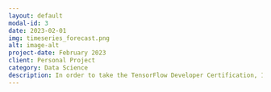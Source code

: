 ```yaml
---
layout: default
modal-id: 3
date: 2023-02-01
img: timeseries_forecast.png
alt: image-alt
project-date: February 2023
client: Personal Project
category: Data Science
description: In order to take the TensorFlow Developer Certification, I had to feel prepared enough, so the purpose of this project was to brush up on timeseries forecast modeling before the exam. The purpose of the model was to be able to predict the average temperature in indian climates. The model had a loss of 1.19 (mae). As I was going through the TensorFlow course I realized that there are some problems we cannot model such as the price of Bitcoin. Share value and cryptocurrency are a part of a very volatile market which is mostly unpredictable.
---
```

